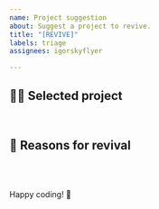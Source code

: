 ```yaml
---
name: Project suggestion
about: Suggest a project to revive.
title: "[REVIVE]"
labels: triage
assignees: igorskyflyer

---
```


## 🕵🏼 Selected project

<!-- 
 Provide a name of one of my projects to revive. Any suggestions of projects not belonging to me will be immediately discarded.
-->

<br>

## 🤔 Reasons for revival

<!--
 Write concisely why do you want/need the project revived.
-->

<br>
<br>

Happy coding! 🎉
